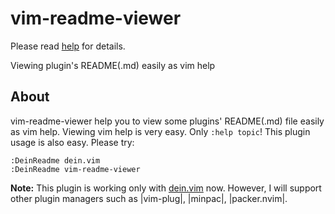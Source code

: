 # vim-readme-viewer

Please read [help](doc/reame_viewer.txt) for details.

Viewing plugin's README(.md) easily as vim help

## About

vim-readme-viewer help you to view some plugins' README(.md) file easily as
vim help. Viewing vim help is very easy. Only `:help topic`! This plugin usage
is also easy. Please try:

```viml
:DeinReadme dein.vim
:DeinReadme vim-readme-viewer
```

**Note:** This plugin is working only with [dein.vim](https://github.com/Shougo/dein.vim) now. However, I will
support other plugin managers such as |vim-plug|, |minpac|, |packer.nvim|.

